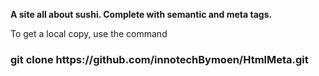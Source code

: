 <strong>A site all about sushi. Complete with semantic and meta tags.</strong>

<p> To get a local copy, use the command</p>
<h3>git clone https://github.com/innotechBymoen/HtmlMeta.git</h3>